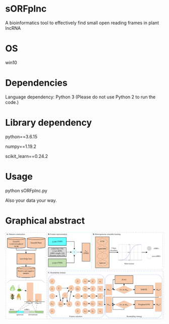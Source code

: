 # sORFplnc
A bioinformatics tool to effectively find small open reading frames in plant lncRNA

# OS
win10

# Dependencies
Language dependency: Python 3 (Please do not use Python 2 to run the code.)

# Library dependency

python==3.6.15

numpy==1.19.2

scikit_learn==0.24.2

# Usage

python sORFplnc.py

Also your data your way.


# Graphical abstract

![image](https://github.com/zzssyy/sORFplnc/blob/main/Graphical_Abstract.png)
